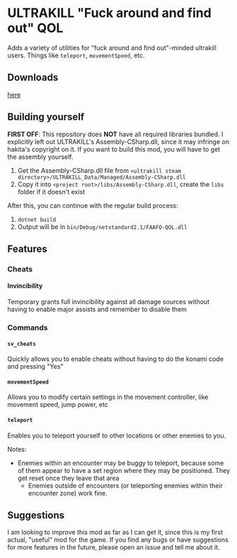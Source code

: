 # ULTRAKILL "Fuck around and find out" QOL
Adds a variety of utilities for "fuck around and find out"-minded ultrakill users. Things like `teleport`, `movementSpeed`, etc.

## Downloads
[here](https://thunderstore.io/c/ultrakill/p/0x150_mods/FAAFO_QOL/)

## Building yourself
**FIRST OFF**: This repository does **NOT** have all required libraries bundled. I explicitly left out ULTRAKILL's Assembly-CSharp.dll, since it may infringe on hakita's copyright on it. If you want to build this mod, you will have to get the assembly yourself.

1. Get the Assembly-CSharp.dll file from `<ultrakill steam directory>/ULTRAKILL_Data/Managed/Assembly-CSharp.dll`
2. Copy it into `<project root>/libs/Assembly-CSharp.dll`, create the `libs` folder if it doesn't exist

After this, you can continue with the regular build process:
1. `dotnet build`
2. Output will be in `bin/Debug/netstandard2.1/FAAFO-QOL.dll`

## Features
### Cheats
#### Invincibility
Temporary grants full invincibility against all damage sources without having to enable major assists and remember to disable them

### Commands
#### `sv_cheats`
Quickly allows you to enable cheats without having to do the konami code and pressing "Yes"

#### `movementSpeed`
Allows you to modify certain settings in the movement controller, like movement speed, jump power, etc

#### `teleport`
Enables you to teleport yourself to other locations or other enemies to you.

Notes:
- Enemies within an encounter may be buggy to teleport, because some of them appear to have a set region where they may be positioned. They get reset once they leave that area
  - Enemies outside of encounters (or teleporting enemies within their encounter zone) work fine.

## Suggestions
I am looking to improve this mod as far as I can get it, since this is my first actual, "useful" mod for the game. If you find any bugs or have suggestions for more features in the future, please open an issue and tell me about it.
